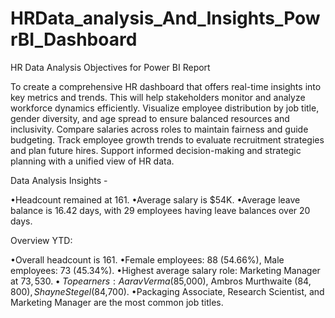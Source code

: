 # HRData_analysis_And_Insights_PowrBI_Dashboard

HR Data Analysis Objectives for Power BI Report


To create a comprehensive HR dashboard that offers real-time insights into key metrics and trends. This will help stakeholders monitor and analyze workforce dynamics efficiently. Visualize employee distribution by job title, gender diversity, and age spread to ensure balanced resources and inclusivity. Compare salaries across roles to maintain fairness and guide budgeting. Track employee growth trends to evaluate recruitment strategies and plan future hires. Support informed decision-making and strategic planning with a unified view of HR data.

 Data Analysis Insights - 

•Headcount remained at 161.
•Average salary is $54K.
•Average leave balance is 16.42 days, with 29 employees having leave balances over 20 days.

Overview YTD:

•Overall headcount is 161.
•Female employees: 88 (54.66%), Male employees: 73 (45.34%).
•Highest average salary role: Marketing Manager at $73,530.
•Top earners: Aarav Verma ($85,000), Ambros Murthwaite ($84,800), Shayne Stegel ($84,700).
•Packaging Associate, Research Scientist, and Marketing Manager are the most common job titles.
